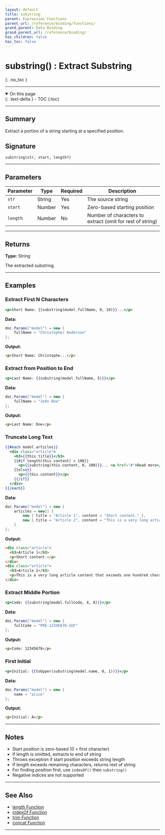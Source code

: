 ```yaml
---
layout: default
title: substring
parent: Expression Functions
parent_url: /reference/binding/functions/
grand_parent: Data Binding
grand_parent_url: /reference/binding/
has_children: false
has_toc: false
---
```


# substring() : Extract Substring
{: .no_toc }

---

<details open class='top-toc' markdown="block">
  <summary>
    On this page
  </summary>
  {: .text-delta }
- TOC
{:toc}
</details>

---

## Summary

Extract a portion of a string starting at a specified position.

## Signature

```
substring(str, start, length?)
```

---

## Parameters

| Parameter | Type | Required | Description |
|-----------|------|----------|-------------|
| `str` | String | Yes | The source string |
| `start` | Number | Yes | Zero-based starting position |
| `length` | Number | No | Number of characters to extract (omit for rest of string) |

---

## Returns

**Type:** String

The extracted substring.

---

## Examples

### Extract First N Characters

```handlebars
<p>Short Name: {{substring(model.fullName, 0, 10)}}...</p>
```

**Data:**
```csharp
doc.Params["model"] = new {
    fullName = "Christopher Anderson"
};
```

**Output:**
```html
<p>Short Name: Christophe...</p>
```

### Extract from Position to End

```handlebars
<p>Last Name: {{substring(model.fullName, 5)}}</p>
```

**Data:**
```csharp
doc.Params["model"] = new {
    fullName = "John Doe"
};
```

**Output:**
```html
<p>Last Name: Doe</p>
```

### Truncate Long Text

```handlebars
{{#each model.articles}}
  <div class="article">
    <h3>{{this.title}}</h3>
    {{#if length(this.content) > 100}}
      <p>{{substring(this.content, 0, 100)}}... <a href="#">Read more</a></p>
    {{else}}
      <p>{{this.content}}</p>
    {{/if}}
  </div>
{{/each}}
```

**Data:**
```csharp
doc.Params["model"] = new {
    articles = new[] {
        new { title = "Article 1", content = "Short content." },
        new { title = "Article 2", content = "This is a very long article content that exceeds one hundred characters and should be truncated with a read more link." }
    }
};
```

**Output:**
```html
<div class="article">
  <h3>Article 1</h3>
  <p>Short content.</p>
</div>
<div class="article">
  <h3>Article 2</h3>
  <p>This is a very long article content that exceeds one hundred characters and should be truncated with... <a href="#">Read more</a></p>
</div>
```

### Extract Middle Portion

```handlebars
<p>Code: {{substring(model.fullCode, 4, 8)}}</p>
```

**Data:**
```csharp
doc.Params["model"] = new {
    fullCode = "PRE-12345678-SUF"
};
```

**Output:**
```html
<p>Code: 12345678</p>
```

### First Initial

```handlebars
<p>Initial: {{toUpper(substring(model.name, 0, 1))}}</p>
```

**Data:**
```csharp
doc.Params["model"] = new {
    name = "alice"
};
```

**Output:**
```html
<p>Initial: A</p>
```

---

## Notes

- Start position is zero-based (0 = first character)
- If length is omitted, extracts to end of string
- Throws exception if start position exceeds string length
- If length exceeds remaining characters, returns rest of string
- For finding position first, use `indexOf()` then `substring()`
- Negative indices are not supported

---

## See Also

- [length Function](./length.md)
- [indexOf Function](./indexOf.md)
- [trim Function](./trim.md)
- [concat Function](./concat.md)

---
